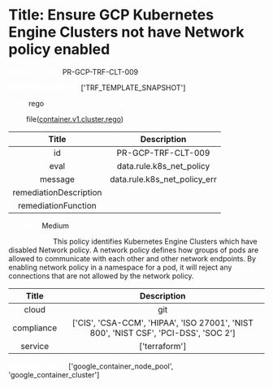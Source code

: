 



# Title: Ensure GCP Kubernetes Engine Clusters not have Network policy enabled


***<font color="white">Master Test Id:</font>*** PR-GCP-TRF-CLT-009

***<font color="white">Master Snapshot Id:</font>*** ['TRF_TEMPLATE_SNAPSHOT']

***<font color="white">type:</font>*** rego

***<font color="white">rule:</font>*** file([container.v1.cluster.rego])  
  
  
  
  

|Title|Description|
| :---: | :---: |
|id|PR-GCP-TRF-CLT-009|
|eval|data.rule.k8s_net_policy|
|message|data.rule.k8s_net_policy_err|
|remediationDescription||
|remediationFunction||


***<font color="white">Severity:</font>*** Medium

***<font color="white">Description:</font>*** This policy identifies Kubernetes Engine Clusters which have disabled Network policy. A network policy defines how groups of pods are allowed to communicate with each other and other network endpoints. By enabling network policy in a namespace for a pod, it will reject any connections that are not allowed by the network policy.  
  
  

|Title|Description|
| :---: | :---: |
|cloud|git|
|compliance|['CIS', 'CSA-CCM', 'HIPAA', 'ISO 27001', 'NIST 800', 'NIST CSF', 'PCI-DSS', 'SOC 2']|
|service|['terraform']|


***<font color="white">Resource Types:</font>*** ['google_container_node_pool', 'google_container_cluster']


[container.v1.cluster.rego]: https://github.com/prancer-io/prancer-compliance-test/tree/master/google/terraform/container.v1.cluster.rego
